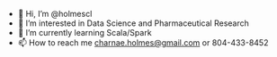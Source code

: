 - 👋 Hi, I’m @holmescl
- 👀 I’m interested in Data Science and Pharmaceutical Research
- 🌱 I’m currently learning Scala/Spark
- 📫 How to reach me charnae.holmes@gmail.com or 804-433-8452

<!---
holmescl/holmescl is a ✨ special ✨ repository because its `README.md` (this file) appears on your GitHub profile.
You can click the Preview link to take a look at your changes.
--->
